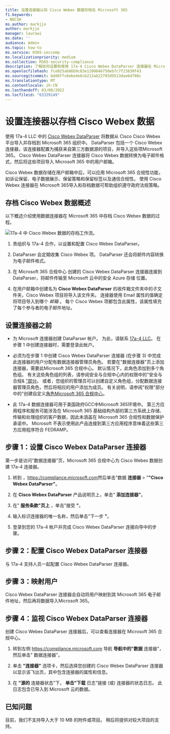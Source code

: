 ```yaml
---
title: 设置连接器以将 Cisco Webex 数据存档在 Microsoft 365
f1.keywords:
- NOCSH
ms.author: markjjo
author: markjjo
manager: laurawi
ms.date: ''
audience: Admin
ms.topic: how-to
ms.service: O365-seccomp
ms.localizationpriority: medium
ms.collection: M365-security-compliance
description: 了解如何设置和使用 17a-4 Cisco Webex DataParser 连接器在 Microsoft 365 中导入和存档 Cisco Webex 数据。
ms.openlocfilehash: fce025ab86b9c03e1200046750ebfc7f23830f43
ms.sourcegitcommit: bdd6ffc6ebe4e6cb212ab22793d9513dae6d798c
ms.translationtype: MT
ms.contentlocale: zh-CN
ms.lasthandoff: 03/08/2022
ms.locfileid: "63329149"
---
```

# <a name="set-up-a-connector-to-archive-cisco-webex-data"></a>设置连接器以存档 Cisco Webex 数据

使用 17a-4 LLC 中的 [Cisco Webex DataParser](https://www.17a-4.com/webex-dataparser/) 将数据从 Cisco Cisco Webex 平台导入并存档到 Microsoft 365 组织中。 DataParser 包括一个 Cisco Webex 连接器，该连接器配置为捕获来自第三方数据源的项目，并导入这些项Microsoft 365。 Cisco Webex DataParser 连接器将 Cisco Webex 数据转换为电子邮件格式，然后将这些项目导入 Microsoft 365 中的用户邮箱。

Cisco Webex 数据存储在用户邮箱中后，可以应用 Microsoft 365 合规性功能，如诉讼保留、电子数据展示、保留策略和保留标签以及通信合规性。 使用 Cisco Webex 连接器在 Microsoft 365导入和存档数据可帮助组织遵守政府法规策略。

## <a name="overview-of-archiving-cisco-webex-data"></a>存档 Cisco Webex 数据概述

以下概述介绍使用数据连接器在 Microsoft 365 中存档 Cisco Webex 数据的过程。

![17a-4 中 Cisco Webex 数据的存档工作流。](../media/WebexTeamsDataParserConnectorWorkflow.png)

1. 贵组织与 17a-4 合作，以设置和配置 Cisco Webex DataParser。

2. DataParser 会定期收集 Cisco Webex 项。 DataParser 还会将邮件内容转换为电子邮件格式。

3. 在 Microsoft 365 合规中心 创建的 Cisco Webex DataParser 连接器连接到 DataParser，将邮件传输至 Microsoft 云中的安全 Azure 存储 位置。

4. 在用户邮箱中创建名为 **Cisco Webex DataParser** 的收件箱文件夹中的子文件夹，Cisco Webex 项目将导入该文件夹。 连接器使用 Email 属性的值确定将项目导入到哪个 *邮箱* 。 每个 Cisco Webex 项都包含此属性，该属性填充了每个参与者的电子邮件地址。

## <a name="before-you-set-up-a-connector"></a>设置连接器之前

- 为 Microsoft 连接器创建 DataParser 帐户。 为此，请联系 [17a-4 LLC](https://www.17a-4.com/contact/)。 在步骤 1 中创建连接器时，需要登录此帐户。

- 必须为在步骤 1 中创建 Cisco Webex DataParser 连接器 (在步骤 3) 中完成此连接器的用户分配有数据连接器管理员角色。 若要在"数据连接器"页上添加连接器，需要此Microsoft 365 合规中心。 默认情况下，此角色添加到多个角色组。 有关这些角色组的列表，请参阅安全与合规中心内的权限中的"安全与合规& ["部分](../security/office-365-security/permissions-in-the-security-and-compliance-center.md#roles-in-the-security--compliance-center)。 或者，您组织的管理员可以创建自定义角色组，分配数据连接器管理员角色，然后将相应的用户添加为成员。 有关说明，请参阅"权限"部分中的"创建自定义[角色Microsoft 365 合规中心](microsoft-365-compliance-center-permissions.md#create-a-custom-role-group)。

- 此 17a-4 数据连接器可用于美国政府GCC中Microsoft 365环境中。 第三方应用程序和服务可能涉及在 Microsoft 365 基础结构外部的第三方系统上存储、传输和处理组织的客户数据，因此未涵盖在 Microsoft 365 合规性和数据保护承诺中。 Microsoft 不表示使用此产品连接到第三方应用程序意味着这些第三方应用程序符合 FEDRAMP。

## <a name="step-1-set-up-a-cisco-webex-dataparser-connector"></a>步骤 1：设置 Cisco Webex DataParser 连接器

第一步是访问"数据连接器"页，Microsoft 365 合规中心为 Cisco Webex 数据创建 17a-4 连接器。

1. 转到 ，<https://compliance.microsoft.com>然后单击"数据 **连接器** > "**"Cisco Webex DataParser"**。

2. 在 **Cisco Webex DataParser** 产品说明页上，单击" **添加连接器"**。

3. 在" **服务条款"页上** ，单击"接受 **"**。

4. 输入标识连接器的唯一名称，然后单击"下一步 **"**。

5. 登录到您的 17a-4 帐户并完成 Cisco Webex DataParser 连接向导中的步骤。

## <a name="step-2-configure-the-cisco-webex-dataparser-connector"></a>步骤 2：配置 Cisco Webex DataParser 连接器

与 17a-4 支持人员一起配置 Cisco Webex DataParser 连接器。

## <a name="step-3-map-users"></a>步骤 3：映射用户

Cisco Webex DataParser 连接器会自动将用户映射到其 Microsoft 365 电子邮件地址，然后再将数据导入Microsoft 365。

## <a name="step-4-monitor-the-cisco-webex-dataparser-connector"></a>步骤 4：监视 Cisco Webex DataParser 连接器

创建 Cisco Webex DataParser 连接器后，可以查看连接器在 Microsoft 365 合规中心。

1. 转到左侧 <https://compliance.microsoft.com> 导航 **导航中的"数据** 连接器"，然后单击" 数据连接器"。

2. 单击 **"连接器"** 选项卡，然后选择您创建的 Cisco Webex DataParser 连接器以显示该飞出页，其中包含连接器的属性和信息。

3. 在 **"源的** 连接器状态"下， **单击"下载** 日志"链接 (或) 连接器的状态日志。 此日志包含已导入到 Microsoft 云的数据。

## <a name="known-issues"></a>已知问题

目前，我们不支持导入大于 10 MB 的附件或项目。 稍后将提供对较大项目的支持。
